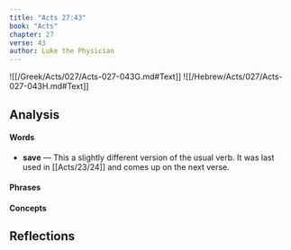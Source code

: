 ```yaml
---
title: "Acts 27:43"
book: "Acts"
chapter: 27
verse: 43
author: Luke the Physician
---
```

![[/Greek/Acts/027/Acts-027-043G.md#Text]]
![[/Hebrew/Acts/027/Acts-027-043H.md#Text]]

## Analysis

#### Words
- **save** — This a slightly different version of the usual verb.  It was last used in [[Acts/23/24]] and comes up on the next verse.

#### Phrases

#### Concepts

## Reflections
